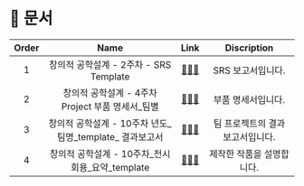 # 📂 문서

| Order 	|                           Name                          	| Link 	| Discription 	|
|:-----:	|:-------------------------------------------------------:	|:----:	|:-----------:	|
|   1   	|          창의적 공학설계 - 2주차 - SRS Template         	|   [💾💾💾](창의적%20공학설계%20-%202주차%20-%20SRS%20Template.doc)   	|       SRS 보고서입니다.      	|
|   2   	|     창의적 공학설계 - 4주차 Project 부품 명세서_팀별    	|   [💾💾💾](창의적%20공학설계%20-%204주차%20Project%20부품%20명세서_팀별.hwp)   	|       부품 명세서입니다.     	|
|   3   	| 창의적 공학설계 - 10주차 년도_팀명_template_ 결과보고서 	|   [💾💾💾](창의적%20공학설계%20-%2010주차%20년도_팀명_template_%20결과보고서.hwp)   	|       팀 프로젝트의 결과 보고서입니다.      	|
|   4   	|     창의적 공학설계 - 10주차_전시회용_요약_template     	|   [💾💾💾](창의적%20공학설계%20-%2010주차_전시회용_요약_template.hwp)   	|       제작한 작품을 설명합니다.       	|